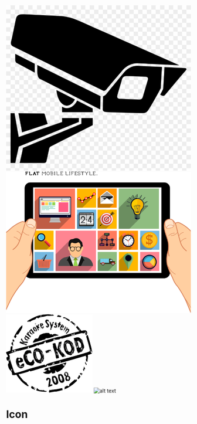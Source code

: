 ![alt text](https://github.com/SangrafHuang/Icon/blob/main/242-2423246_vector-camera-cctv-camera-logo-png-transparent-png.png.jpg?raw=true)
![alt text](https://github.com/SangrafHuang/Icon/blob/main/pngwing.com.png?raw=true)
![alt text](https://github.com/SangrafHuang/Icon/blob/main/Stamp%20eCO-KOD.png?raw=true)
![alt text](?raw=true)
# Icon
